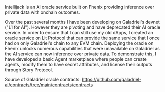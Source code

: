 Intellijack is an AI oracle service built on Fhenix providing inference over private data with onchain outcomes. 

Over the past several months I have been developing on Galadriel's devnet ("L1 for AI"). However they are pivoting and have deprecated their AI oracle service. In order to ensure that I can still use my old dApps, I created an oracle service on Lit Protocol that can provide the same service that I once had on only Galadriel's chain to any EVM chain. Deploying the oracle on Fhenix unlocks numerous capabilities that were unavailable on Galadriel as the AI service can now inference over private data. To demonstrate this, I have developed a basic Agent marketplace where people can create agents, modify them to have secret attributes, and license their outputs through Story Protocol. 

Source of Galadriel oracle contracts:
https://github.com/galadriel-ai/contracts/tree/main/contracts/contracts
